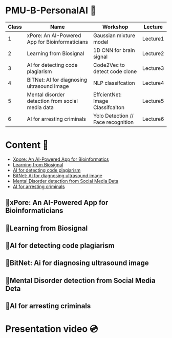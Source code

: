 # PMU-B-PersonalAI 👾
**Class** | **Name** | **Workshop** | **Lecture**
--- | --- | --- | ---
1 | xPore: An AI-Powered App for Bioinformaticians | Gaussian mixture model | Lecture1
2 | Learning from Biosignal | 1D CNN for brain signal | Lecture2
3 | AI for detecting code plagiarism | Code2Vec to detect code clone | Lecture3
4 | BiTNet: AI for diagnosing ultrasound image | NLP classifcation | Lecture4
5 | Mental disorder detection from social media data | EffcientNet: Image Classifcaiton | Lecture5
6 | AI for arresting criminals | Yolo Detection // Face recognition | Lecture6

# Content 📝
* [Xpore: An AI-Powered App for Bioinformatics](https://github.com/punramon/PMU-B-PersonalAI/tree/main?tab=readme-ov-file#xpore-an-ai-powered-app-for-bioinformaticians)
* [Learning from Biosignal](https://github.com/punramon/PMU-B-PersonalAI/blob/main/README.md#learning-from-biosignal)
* [AI for detecting code plagiarism](https://github.com/punramon/PMU-B-PersonalAI/tree/main#ai-for-detecting-code-plagiarism)
* [BitNet: Ai for diagnosing ultrasound image](https://github.com/punramon/PMU-B-PersonalAI/blob/main/README.md#bitnet-ai-for-diagnosing-ultrasound-image)
* [Mental Disorder detection from Social Media Deta](https://github.com/punramon/PMU-B-PersonalAI/blob/main/README.md#mental-disorder-detection-from-social-media-deta)
* [AI for arresting criminals](https://github.com/punramon/PMU-B-PersonalAI/blob/main/README.md#ai-for-arresting-criminals)
  
## 📌xPore: An AI-Powered App for Bioinformaticians

## 📌Learning from Biosignal

## 📌AI for detecting code plagiarism

## 📌BitNet: Ai for diagnosing ultrasound image

## 📌Mental Disorder detection from Social Media Deta

## 📌AI for arresting criminals

# Presentation video 💿
